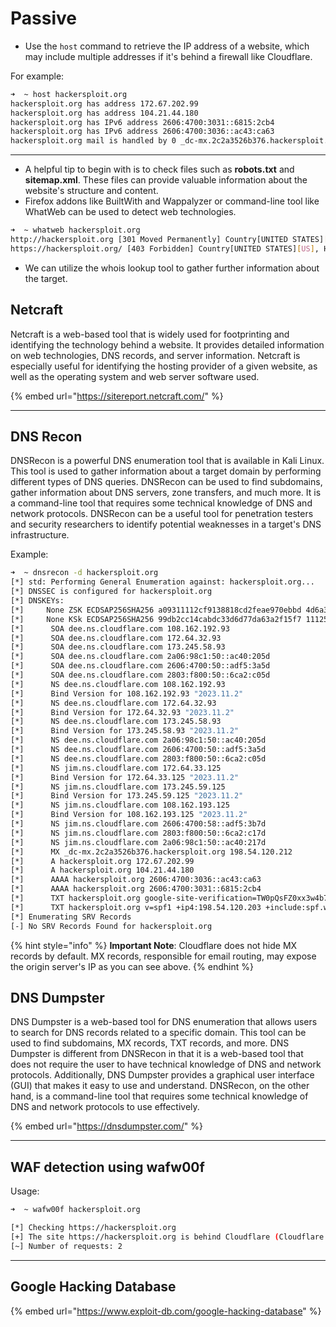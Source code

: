 # Passive

* Use the `host` command to retrieve the IP address of a website, which may include multiple addresses if it's behind a firewall like Cloudflare.

For example:

```sh
➜  ~ host hackersploit.org
hackersploit.org has address 172.67.202.99
hackersploit.org has address 104.21.44.180
hackersploit.org has IPv6 address 2606:4700:3031::6815:2cb4
hackersploit.org has IPv6 address 2606:4700:3036::ac43:ca63
hackersploit.org mail is handled by 0 _dc-mx.2c2a3526b376.hackersploit.org.
```

***

* A helpful tip to begin with is to check files such as **robots.txt** and **sitemap.xml**. These files can provide valuable information about the website's structure and content.
* Firefox addons like BuiltWith and Wappalyzer or command-line tool like WhatWeb can be used to detect web technologies.

```sh
➜  ~ whatweb hackersploit.org
http://hackersploit.org [301 Moved Permanently] Country[UNITED STATES][US], HTTPServer[cloudflare], IP[104.21.44.180], RedirectLocation[https://hackersploit.org/], UncommonHeaders[report-to,nel,cf-ray,alt-svc]
https://hackersploit.org/ [403 Forbidden] Country[UNITED STATES][US], HTML5, HTTPServer[cloudflare], IP[104.21.44.180], Title[403 Forbidden][Title element contains newline(s)!], UncommonHeaders[referrer-policy,x-turbo-charged-by,cf-cache-status,report-to,nel,cf-ray,alt-svc]
```

* We can utilize the whois lookup tool to gather further information about the target.

## Netcraft

Netcraft is a web-based tool that is widely used for footprinting and identifying the technology behind a website. It provides detailed information on web technologies, DNS records, and server information. Netcraft is especially useful for identifying the hosting provider of a given website, as well as the operating system and web server software used.

{% embed url="https://sitereport.netcraft.com/" %}

***

## DNS Recon

DNSRecon is a powerful DNS enumeration tool that is available in Kali Linux. This tool is used to gather information about a target domain by performing different types of DNS queries. DNSRecon can be used to find subdomains, gather information about DNS servers, zone transfers, and much more. It is a command-line tool that requires some technical knowledge of DNS and network protocols. DNSRecon can be a useful tool for penetration testers and security researchers to identify potential weaknesses in a target's DNS infrastructure.

Example:

```sh
➜  ~ dnsrecon -d hackersploit.org
[*] std: Performing General Enumeration against: hackersploit.org...
[*] DNSSEC is configured for hackersploit.org
[*] DNSKEYs:
[*]     None ZSK ECDSAP256SHA256 a09311112cf9138818cd2feae970ebbd 4d6a30f6088c25b325a39abbc5cd1197 aa098283e5aaf421177c2aa5d714992a 9957d1bcc18f98cd71f1f1806b65e148
[*]     None KSk ECDSAP256SHA256 99db2cc14cabdc33d6d77da63a2f15f7 1112584f234e8d1dc428e39e8a4a97e1 aa271a555dc90701e17e2a4c4b6f120b 7c32d44f4ac02bd894cf2d4be7778a19
[*]      SOA dee.ns.cloudflare.com 108.162.192.93
[*]      SOA dee.ns.cloudflare.com 172.64.32.93
[*]      SOA dee.ns.cloudflare.com 173.245.58.93
[*]      SOA dee.ns.cloudflare.com 2a06:98c1:50::ac40:205d
[*]      SOA dee.ns.cloudflare.com 2606:4700:50::adf5:3a5d
[*]      SOA dee.ns.cloudflare.com 2803:f800:50::6ca2:c05d
[*]      NS dee.ns.cloudflare.com 108.162.192.93
[*]      Bind Version for 108.162.192.93 "2023.11.2"
[*]      NS dee.ns.cloudflare.com 172.64.32.93
[*]      Bind Version for 172.64.32.93 "2023.11.2"
[*]      NS dee.ns.cloudflare.com 173.245.58.93
[*]      Bind Version for 173.245.58.93 "2023.11.2"
[*]      NS dee.ns.cloudflare.com 2a06:98c1:50::ac40:205d
[*]      NS dee.ns.cloudflare.com 2606:4700:50::adf5:3a5d
[*]      NS dee.ns.cloudflare.com 2803:f800:50::6ca2:c05d
[*]      NS jim.ns.cloudflare.com 172.64.33.125
[*]      Bind Version for 172.64.33.125 "2023.11.2"
[*]      NS jim.ns.cloudflare.com 173.245.59.125
[*]      Bind Version for 173.245.59.125 "2023.11.2"
[*]      NS jim.ns.cloudflare.com 108.162.193.125
[*]      Bind Version for 108.162.193.125 "2023.11.2"
[*]      NS jim.ns.cloudflare.com 2606:4700:58::adf5:3b7d
[*]      NS jim.ns.cloudflare.com 2803:f800:50::6ca2:c17d
[*]      NS jim.ns.cloudflare.com 2a06:98c1:50::ac40:217d
[*]      MX _dc-mx.2c2a3526b376.hackersploit.org 198.54.120.212
[*]      A hackersploit.org 172.67.202.99
[*]      A hackersploit.org 104.21.44.180
[*]      AAAA hackersploit.org 2606:4700:3036::ac43:ca63
[*]      AAAA hackersploit.org 2606:4700:3031::6815:2cb4
[*]      TXT hackersploit.org google-site-verification=TW0pQsFZ0xx3w4b7kysBV0UrcMq7fJFB-5Rz9h6GwkU
[*]      TXT hackersploit.org v=spf1 +ip4:198.54.120.203 +include:spf.web-hosting.com +ip4:198.54.120.212 +include:hackersploit.org ~all
[*] Enumerating SRV Records
[-] No SRV Records Found for hackersploit.org
```

{% hint style="info" %}
**Important Note**: Cloudflare does not hide MX records by default. MX records, responsible for email routing, may expose the origin server's IP as you can see above.
{% endhint %}

## DNS Dumpster

DNS Dumpster is a web-based tool for DNS enumeration that allows users to search for DNS records related to a specific domain. This tool can be used to find subdomains, MX records, TXT records, and more. DNS Dumpster is different from DNSRecon in that it is a web-based tool that does not require the user to have technical knowledge of DNS and network protocols. Additionally, DNS Dumpster provides a graphical user interface (GUI) that makes it easy to use and understand. DNSRecon, on the other hand, is a command-line tool that requires some technical knowledge of DNS and network protocols to use effectively.

{% embed url="https://dnsdumpster.com/" %}

***

## WAF detection using wafw00f

Usage:

```sh
➜  ~ wafw00f hackersploit.org

[*] Checking https://hackersploit.org
[+] The site https://hackersploit.org is behind Cloudflare (Cloudflare Inc.) WAF.
[~] Number of requests: 2
```

***

## Google Hacking Database

{% embed url="https://www.exploit-db.com/google-hacking-database" %}

